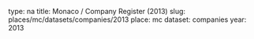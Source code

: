 type: na
title: Monaco / Company Register (2013)
slug: places/mc/datasets/companies/2013
place: mc
dataset: companies
year: 2013
